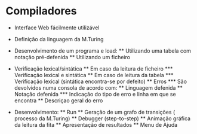 Compiladores
====

* Interface Web fácilmente utilizável
* Definição da linguagem da M.Turing
* Desenvolvimento de um programa e load:
	** Utilizando uma tabela com notação pré-defenida
	** Utilizando um ficheiro
* Verificação lexical/sintática
	** Em caso da leitura de ficheiro 
		*** Verificação lexical e sintática
	** Em caso de leitura da tabela
		*** Verificação lexical (sintática encontra-se por defeito)
	** Erros
		*** São devolvidos numa consola de acordo com:
			** Linguagem defenida
			** Notação defenida
		*** Indicação do tipo de erro e linha em que se encontra 
			** Descriçao geral do erro

* Desenvolvimento:
	** Run
	** Geração de um grafo de transições ( processo da M.Turing)
	** Debugger (step-to-step)
	** Animação gráfica da leitura da fita
	** Apresentação de resultados
	** Menu de Ajuda

